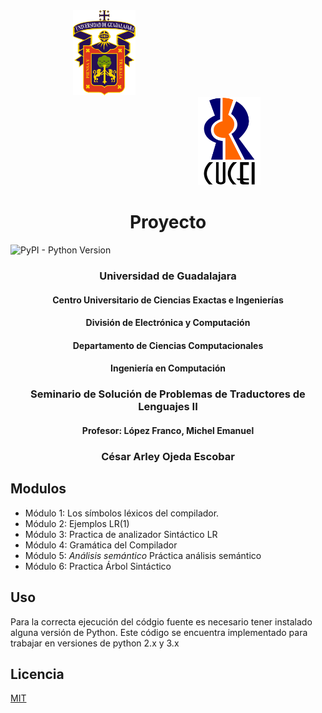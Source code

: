<div style="display: inline-block; margin-left: 100px"> <img src="assets/images/Escudo_UDG.png" width="100px" alt="logo udg"> </div>

<div style="display: inline-block; margin-left: 300px"><img style="align:left" src="assets/images/Escudo_CUCEI.png" width="100px" alt="logo cucei"> </div>

# <center>Proyecto</center>
![PyPI - Python Version](https://img.shields.io/pypi/pyversions/pip)

### <center>Universidad de Guadalajara</center>

#### <center>Centro Universitario de Ciencias Exactas e Ingenierías</center>

#### <center>División de Electrónica y Computación</center>

#### <center>Departamento de Ciencias Computacionales</center>

#### <center>Ingeniería en Computación</center>

### <center>Seminario de Solución de Problemas de Traductores de Lenguajes II</center>

#### <center>Profesor: López Franco, Michel Emanuel</center>

### <center>César Arley Ojeda Escobar</center>

## Modulos
+ Módulo 1: Los símbolos léxicos del compilador.
+ Módulo 2: Ejemplos LR(1)
+ Módulo 3: Practica de analizador Sintáctico LR
+ Módulo 4: Gramática del Compilador
+ Módulo 5: *Análisis semántico* Práctica análisis semántico
+ Módulo 6: Practica Árbol Sintáctico

## Uso
<p>Para la correcta ejecución del códgio fuente es necesario tener instalado alguna versión de Python. Este código se encuentra implementado para trabajar en versiones de python 2.x y 3.x</p>

## Licencia
[MIT](https://choosealicense.com/licenses/mit/)
